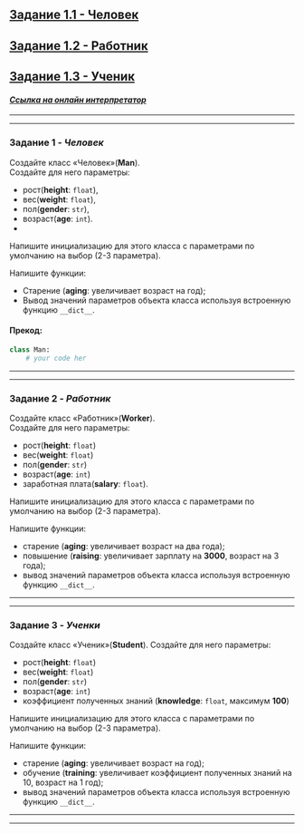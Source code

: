 ## [Задание 1.1 - Человек](#task_1)
## [Задание 1.2 - Работник](#task_2)
## [Задание 1.3 - Ученик](#task_3)

#### [_Ссылка на онлайн интерпретатор_](https://www.online-python.com/)
_________________________________________
_________________________________________
### Задание 1 - _Человек_ <a name="task_1"></a>
Создайте класс «Человек»(**Man**).  
Создайте для него параметры: 
- рост(**height**: `float`), 
- вес(**weight**: `float`), 
- пол(**gender**: `str`), 
- возраст(**age**: `int`).
- 
Напишите инициализацию для этого класса с параметрами по умолчанию на выбор (2-3 параметра).

Напишите функции: 
- Старение (**aging**: увеличивает возраст на год);
- Вывод значений параметров объекта класса используя встроенную функцию `__dict__`.

#### Прекод:
```python
class Man:
    # your code her
```

_________________________________________
_________________________________________
### Задание 2 - _Работник_ <a name="task_2"></a>
Создайте класс «Работник»(**Worker**).  
Создайте для него параметры: 
- рост(**height**: `float`) 
- вес(**weight**: `float`) 
- пол(**gender**: `str`) 
- возраст(**age**: `int`) 
- заработная плата(**salary**: `float`).

Напишите инициализацию для этого класса с параметрами по умолчанию на выбор (2-3 параметра).

Напишите функции: 
- cтарение (**aging**: увеличивает возраст на два года);
- повышение (**raising**: увеличивает зарплату на **3000**, возраст на 3 года);
- вывод значений параметров объекта класса используя встроенную функцию `__dict__`.

_________________________________________
_________________________________________

### Задание 3 - _Ученки_ <a name="task_3"></a>
Создайте класс «Ученик»(**Student**).
Создайте для него параметры: 
- рост(**height**: `float`) 
- вес(**weight**: `float`) 
- пол(**gender**: `str`) 
- возраст(**age**: `int`) 
- коэффициент полученных знаний (**knowledge**: `float`, максимум **100**)

Напишите инициализацию для этого класса с параметрами по умолчанию на выбор (2-3 параметра).

Напишите функции: 
- старение (**aging**: увеличивает возраст на год);
- обучение (**training**: увеличивает коэффициент полученных знаний на 10, возраст на 1 год);
- вывод значений параметров объекта класса используя встроенную функцию `__dict__`.

_________________________________________
_________________________________________